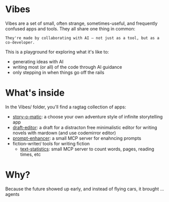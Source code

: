 # Vibes

Vibes are a set of small, often strange, sometimes-useful, and frequently confused apps and tools. They all share one thing in common:

    They're made by collaborating with AI — not just as a tool, but as a co-developer.

This is a playground for exploring what it's like to:
- generating ideas with AI
- writing most (or all) of the code through AI guidance
- only stepping in when things go off the rails

# What's inside

In the Vibes/ folder, you'll find a ragtag collection of apps:

- [story-o-matic](/story-o-matic): a choose your own adventure style of infinite storytelling app
- [draft-editor](/draft-editor): a draft for a distracton free minimalistic editor for writing novels with mardown (and use codemirror editor)
- [prompt-enhancer](/prompt-enhancer): a small MCP server for enahncing prompts
- fiction-writer/ tools for writing fiction
    - [text-statistics](/fiction-writer/text-statistics): small MCP server to count words, pages, reading times, etc

# Why?

Because the future showed up early, and instead of flying cars, it brought ... agents
